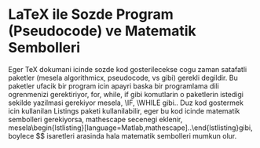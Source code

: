# LaTeX ile Sozde Program (Pseudocode) ve Matematik Sembolleri

Eger TeX dokumani icinde sozde kod gosterilecekse cogu zaman satafatli
paketler (mesela algorithmicx, pseudocode, vs gibi) gerekli
degildir. Bu paketler ufacik bir program icin apayri baska bir
programlama dili ogrenmenizi gerektiriyor, for, while, if gibi
komutlarin o paketlerin istedigi sekilde yazilmasi gerekiyor mesela,
\IF, \WHILE gibi.. Duz kod gostermek icin kullanilan Listings paketi
kullanilabilir, eger bu kod icinde matematik sembolleri gerekiyorsa,
mathescape secenegi eklenir,
mesela\begin{lstlisting}[language=Matlab,mathescape]..\end{lstlisting}gibi,
boylece $$ isaretleri arasinda hala matematik sembolleri mumkun olur.





